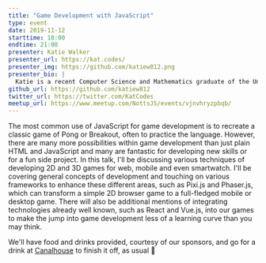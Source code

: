 ```yaml
---
title: "Game Development with JavaScript"
type: event
date: 2019-11-12
starttime: 18:00
endtime: 21:00
presenter: Katie Walker
presenter_url: https://kat.codes/
presenter_img: https://github.com/katiew812.png
presenter_bio: |
  Katie is a recent Computer Science and Mathematics graduate of the University of Sheffield and currently works at Capital One as a Software Development Engineer. She worked previously as Game Developer at Tombola and now enjoys creating games and attending hackathons and conferences in her spare time.
github_url: https://github.com/katiew812
twitter_url: https://twitter.com/KatCodes
meetup_url: https://www.meetup.com/NottsJS/events/vjnvhryzpbqb/
---
```


The most common use of JavaScript for game development is to recreate a classic game of Pong or Breakout, often to practice the language. However, there are many more possibilities within game development than just plain HTML and JavaScript and many are fantastic for developing new skills or for a fun side project. In this talk, I'll be discussing various techniques of developing 2D and 3D games for web, mobile and even smartwatch. I'll be covering general concepts of development and touching on various frameworks to enhance these different areas, such as Pixi.js and Phaser.js, which can transform a simple 2D browser game to a full-fledged mobile or desktop game. There will also be additional mentions of integrating technologies already well known, such as React and Vue.js, into our games to make the jump into game development less of a learning curve than you may think.

We'll have food and drinks provided, courtesy of our sponsors, and go for a drink at [Canalhouse](https://www.castlerockbrewery.co.uk/pubs/the-canalhouse/) to finish it off, as usual 🙂
